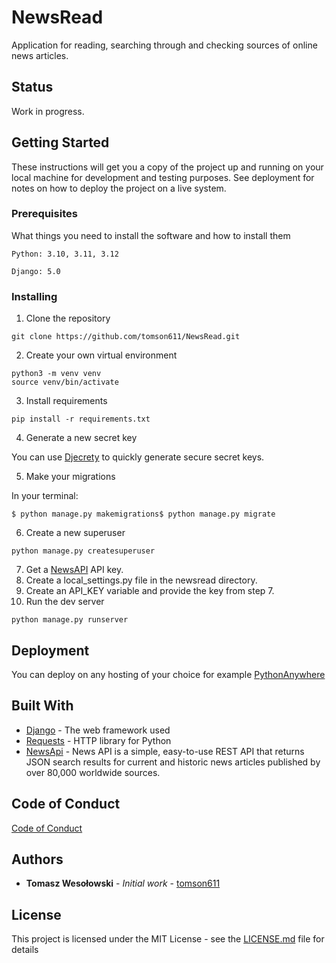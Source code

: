 # NewsRead 

Application for reading, searching through and checking sources of online news articles. 

## Status 

Work in progress. 

## Getting Started

These instructions will get you a copy of the project up and running on your local machine for development and testing purposes. See deployment for notes on how to deploy the project on a live system. 

### Prerequisites

What things you need to install the software and how to install them

```
Python: 3.10, 3.11, 3.12
```

```
Django: 5.0
```

### Installing


1. Clone the repository
```
git clone https://github.com/tomson611/NewsRead.git
```


2. Create your own virtual environment
```
python3 -m venv venv
source venv/bin/activate
```

3. Install requirements
```
pip install -r requirements.txt
```

4. Generate a new secret key

  You can use [Djecrety](https://djecrety.ir/) to quickly generate secure secret keys.


5. Make your migrations

In your terminal:
```
$ python manage.py makemigrations$ python manage.py migrate
```
6. Create a new superuser
```
python manage.py createsuperuser
```
7. Get a [NewsAPI](https://newsapi.org/) API key.
8. Create a local_settings.py file in the newsread directory.
9. Create an API_KEY variable and provide the key from step 7.
10. Run the dev server
```
python manage.py runserver
```
## Deployment

You can deploy on any hosting of your choice for example [PythonAnywhere](https://help.pythonanywhere.com/pages/DeployExistingDjangoProject/)

## Built With

* [Django](https://www.djangoproject.com/) - The web framework used
* [Requests](https://requests.readthedocs.io/en/latest/) - HTTP library for Python
* [NewsApi](https://newsapi.org) - News API is a simple, easy-to-use REST API that returns JSON search results for current and historic news articles published by over 80,000 worldwide 
  sources.


## Code of Conduct

[Code of Conduct](https://github.com/tomson611/NewsRead/blob/main/CODE_OF_CONDUCT.md)



## Authors

* **Tomasz Wesołowski** - *Initial work* - [tomson611](https://github.com/tomson611)

## License

This project is licensed under the MIT License - see the [LICENSE.md](https://github.com/tomson611/NewsRead/blob/main/LICENSE) file for details
